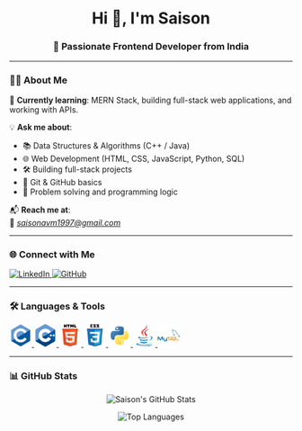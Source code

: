 <h1 align="center">Hi 👋, I'm Saison</h1>
<h3 align="center">🚀 Passionate Frontend Developer from India</h3>

---

### 👨‍💻 About Me

🚀 **Currently learning**: MERN Stack, building full-stack web applications, and working with APIs.

💡 **Ask me about**:  
- 📚 Data Structures & Algorithms (C++ / Java)  
- 🌐 Web Development (HTML, CSS, JavaScript, Python, SQL)  
- 🛠️ Building full-stack projects  
- 🔧 Git & GitHub basics  
- 🧠 Problem solving and programming logic

📬 **Reach me at**:  
📩 *saisonavm1997@gmail.com*

---

### 🌐 Connect with Me
<p align="left">
  <a href="[https://linkedin.com/in/your-profile](https://www.linkedin.com/in/sai-son-5a0aa6294?utm_source=share&utm_campaign=share_via&utm_content=profile&utm_medium=android_app)" target="_blank">
    <img src="https://img.shields.io/badge/-LinkedIn-blue?style=for-the-badge&logo=Linkedin&logoColor=white" alt="LinkedIn"/>
  </a>
  <a href="https://github.com/SAI-SON" target="_blank">
    <img src="https://img.shields.io/badge/-GitHub-black?style=for-the-badge&logo=github&logoColor=white" alt="GitHub"/>
  </a>
</p>

---

### 🛠️ Languages & Tools

<p align="left">
  <a href="https://www.cprogramming.com/" target="_blank">
    <img src="https://raw.githubusercontent.com/devicons/devicon/master/icons/c/c-original.svg" alt="C" width="40" height="40"/>
  </a>
  <a href="https://www.w3schools.com/cpp/" target="_blank">
    <img src="https://raw.githubusercontent.com/devicons/devicon/master/icons/cplusplus/cplusplus-original.svg" alt="C++" width="40" height="40"/>
  </a>
  <a href="https://www.w3schools.com/html/" target="_blank">
    <img src="https://raw.githubusercontent.com/devicons/devicon/master/icons/html5/html5-original-wordmark.svg" alt="HTML" width="40" height="40"/>
  </a>
  <a href="https://www.w3schools.com/css/" target="_blank">
    <img src="https://raw.githubusercontent.com/devicons/devicon/master/icons/css3/css3-original-wordmark.svg" alt="CSS" width="40" height="40"/>
  </a>
  <a href="https://www.python.org" target="_blank">
    <img src="https://raw.githubusercontent.com/devicons/devicon/master/icons/python/python-original.svg" alt="Python" width="40" height="40"/>
  </a>
  <a href="https://www.java.com" target="_blank">
    <img src="https://raw.githubusercontent.com/devicons/devicon/master/icons/java/java-original.svg" alt="Java" width="40" height="40"/>
  </a>
  <a href="https://www.mysql.com/" target="_blank">
    <img src="https://raw.githubusercontent.com/devicons/devicon/master/icons/mysql/mysql-original-wordmark.svg" alt="MySQL" width="40" height="40"/>
  </a>
 
</p>

---

### 📊 GitHub Stats

<p align="center">
  <img src="https://github-readme-stats.vercel.app/api?username=SAI-SON&show_icons=true&theme=tokyonight" alt="Saison's GitHub Stats" />
</p>

<p align="center">
  <img src="https://github-readme-stats.vercel.app/api/top-langs/?username=SAI-SON&layout=compact&theme=tokyonight" alt="Top Languages" />
</p>
